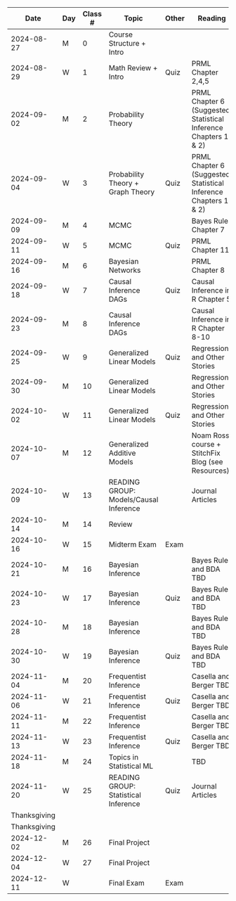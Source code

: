| Date         | Day | Class \# | Topic                                  | Other | Reading                                                          |
|------------|----------|----------|-----------------|----------|---------------|
| 2024-08-27   | M   | 0        | Course Structure + Intro               |       |                                                                  |
| 2024-08-29   | W   | 1        | Math Review + Intro                    | Quiz  | PRML Chapter 2,4,5                                               |
| 2024-09-02   | M   | 2        | Probability Theory                     |       | PRML Chapter 6 (Suggested: Statistical Inference Chapters 1 & 2) |
| 2024-09-04   | W   | 3        | Probability Theory + Graph Theory      | Quiz  | PRML Chapter 6 (Suggested: Statistical Inference Chapters 1 & 2) |
| 2024-09-09   | M   | 4        | MCMC                                   |       | Bayes Rules Chapter 7                                            |
| 2024-09-11   | W   | 5        | MCMC                                   | Quiz  | PRML Chapter 11                                                  |
| 2024-09-16   | M   | 6        | Bayesian Networks                      |       | PRML Chapter 8                                                   |
| 2024-09-18   | W   | 7        | Causal Inference DAGs                  | Quiz  | Causal Inference in R Chapter 5                                  |
| 2024-09-23   | M   | 8        | Causal Inference DAGs                  |       | Causal Inference in R Chapter 8-10                               |
| 2024-09-25   | W   | 9        | Generalized Linear Models              | Quiz  | Regression and Other Stories                                     |
| 2024-09-30   | M   | 10       | Generalized Linear Models              |       | Regression and Other Stories                                     |
| 2024-10-02   | W   | 11       | Generalized Linear Models              | Quiz  | Regression and Other Stories                                     |
| 2024-10-07   | M   | 12       | Generalized Additive Models            |       | Noam Ross course + StitchFix Blog (see Resources)                |
| 2024-10-09   | W   | 13       | READING GROUP: Models/Causal Inference |       | Journal Articles                                                 |
| 2024-10-14   | M   | 14       | Review                                 |       |                                                                  |
| 2024-10-16   | W   | 15       | Midterm Exam                           | Exam  |                                                                  |
| 2024-10-21   | M   | 16       | Bayesian Inference                     |       | Bayes Rules and BDA TBD                                          |
| 2024-10-23   | W   | 17       | Bayesian Inference                     | Quiz  | Bayes Rules and BDA TBD                                          |
| 2024-10-28   | M   | 18       | Bayesian Inference                     |       | Bayes Rules and BDA TBD                                          |
| 2024-10-30   | W   | 19       | Bayesian Inference                     | Quiz  | Bayes Rules and BDA TBD                                          |
| 2024-11-04   | M   | 20       | Frequentist Inference                  |       | Casella and Berger TBD                                           |
| 2024-11-06   | W   | 21       | Frequentist Inference                  | Quiz  | Casella and Berger TBD                                           |
| 2024-11-11   | M   | 22       | Frequentist Inference                  |       | Casella and Berger TBD                                           |
| 2024-11-13   | W   | 23       | Frequentist Inference                  | Quiz  | Casella and Berger TBD                                           |
| 2024-11-18   | M   | 24       | Topics in Statistical ML               |       | TBD                                                              |
| 2024-11-20   | W   | 25       | READING GROUP: Statistical Inference   | Quiz  | Journal Articles                                                 |
| Thanksgiving |     |          |                                        |       |                                                                  |
| Thanksgiving |     |          |                                        |       |                                                                  |
| 2024-12-02   | M   | 26       | Final Project                          |       |                                                                  |
| 2024-12-04   | W   | 27       | Final Project                          |       |                                                                  |
| 2024-12-11   | W   |          | Final Exam                             | Exam  |                                                                  |
